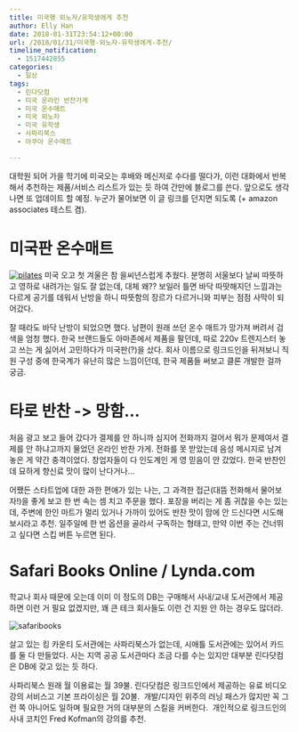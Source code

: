 ```yaml
---
title: 미국행 외노자/유학생에게 추천
author: Elly Han
date: 2018-01-31T23:54:12+00:00
url: /2018/01/31/미국행-외노자-유학생에게-추천/
timeline_notification:
  - 1517442855
categories:
  - 일상
tags:
  - 린다닷컴
  - 미국 온라인 반찬가게
  - 미국 온수매트
  - 미국 외노자
  - 미국 유학생
  - 사파리북스
  - 아쿠아 온수매트

---
```

대학원 되어 가을 학기에 미국오는 후배와 메신저로 수다를 떨다가, 이런 대화에서 반복해서 추천하는 제품/서비스 리스트가 있는 듯 하여 간만에 블로그를 쓴다. 앞으로도 생각나면 또 업데이트 할 예정. 누군가 물어보면 이 글 링크를 던지면 되도록 (+ amazon associates 테스트 겸).

# 미국판 온수매트

[![pilates](//ws-na.amazon-adsystem.com/widgets/q?_encoding=UTF8&ASIN=B00BLB57N2&Format=_SL250_&ID=AsinImage&MarketPlace=US&ServiceVersion=20070822&WS=1&tag=ellysalley-20)](https://www.amazon.com/gp/product/B00BLB57N2/ref=as_li_ss_il?ie=UTF8&psc=1&linkCode=li3&tag=ellysalley-20&linkId=da5e280b8b36b67c369dab8723245e93) 
미국 오고 첫 겨울은 참 을씨년스럽게 추웠다. 분명히 서울보다 날씨 따뜻하고 영하로 내려가는 일도 잘 없는데, 대체 왜?? 보일러 틀면 바닥 따땃해지던 느낌과는 다르게 공기를 데워서 난방을 하니 따뜻함의 장르가 다르거니와 피부는 점점 사막이 되어갔다.

잘 때라도 바닥 난방이 되었으면 했다. 남편이 원래 쓰던 온수 매트가 망가져 버려서 검색을 엄청 했다. 한국 브랜드들도 아마존에서 제품을 팔던데, 따로 220v 트렌지스터 놓고 쓰는 게 싫어서 고민하다가 미국판(?)을 샀다. 회사 이름으로 링크드인을 뒤져보니 직원 구성 중에 한국계가 유난히 많은 느낌이던데, 한국 제품들 써보고 클론 개발한 걸까 궁금.

# 타로 반찬 -> 망함...

처음 광고 보고 들어 갔다가 결제를 안 하니까 심지어 전화까지 걸어서 뭐가 문제여서 결제를 안 하냐고까지 물었던 온라인 반찬 가게. 전화를 못 받았는데 음성 메시지로 남겨 놓은 게 약간 충격이었다. 창업자들이 다 인도계인 게 영 믿음이 안 갔었다. 한국 반찬인데 묘하게 향신료 맛이 많이 난다거나&#8230;

어쨌든 스타트업에 대한 과한 편애가 있는 나는, 그 과격한 접근(대뜸 전화해서 물어보자!)을 좋게 보고 한 번 속는 셈 치고 주문을 했다. 포장을 버리는 게 좀 귀찮을 수는 있는데, 주변에 한인 마트가 멀리 있거나 가까이 있어도 반찬 맛이 맘에 안 드신다면 시도해 보시라고 추천. 일주일에 한 번 옵션을 골라서 구독하는 형태고, 만약 이번 주는 건너뛰고 싶다면 스킵 버튼 누르면 된다.

# Safari Books Online / Lynda.com

학교나 회사 때문에 오는데 이미 이 정도의 DB는 구매해서 사내/교내 도서관에서 제공하면 이런 거 필요 없겠지만, 꽤 큰 테크 회사들도 이런 건 지원 안 하는 경우도 많더라.

![safaribooks](/images/2018/01/screen-shot-2018-01-31-at-3-41-30-pm.png)


살고 있는 킹 카운티 도서관에는 사파리북스가 없는데, 시애틀 도서관에는 있어서 카드를 둘 다 만들었다. 사는 지역 공공 도서관마다 조금 다를 수는 있지만 대부분 린다닷컴은 DB에 갖고 있는 듯 하다.

사파리북스 원래 월 이용료는 월 39불. 린다닷컴은 링크드인에서 제공하는 유료 비디오 강의 서비스고 기본 프라이싱은 월 20불.  개발/디자인 위주의 러닝 패스가 많지만 꼭 그런 쪽 아니어도 일하며 필요한 거의 대부분의 스킬을 커버한다.  개인적으로 링크드인의 사내 코치인 Fred Kofman의 강의를 추천.
